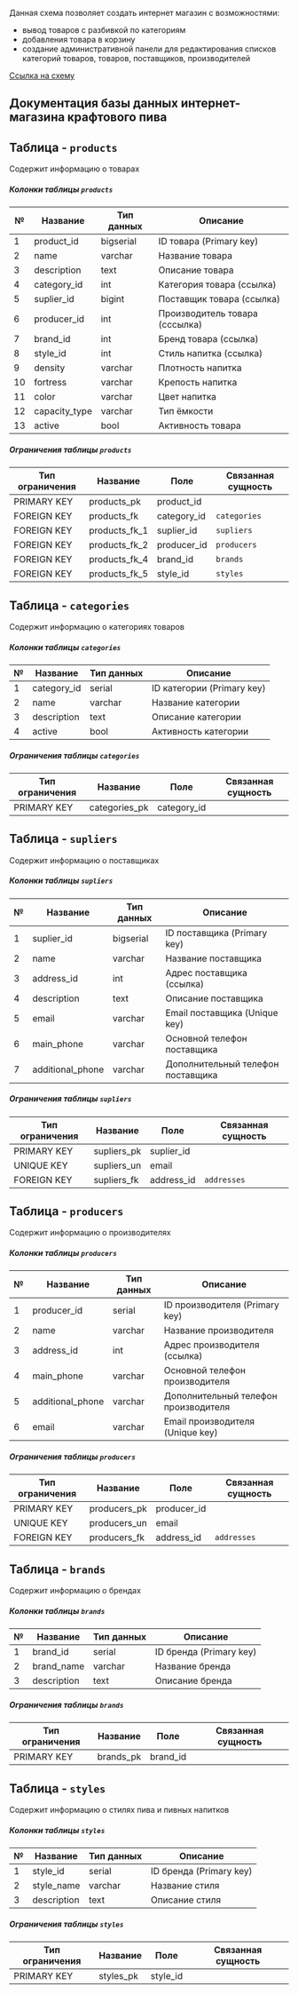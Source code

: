 Данная схема позволяет создать интернет магазин с возможностями:
- вывод товаров с разбивкой по категориям
- добавления товара в корзину
- создание административной панели для редактирования списков категорий товаров, товаров, поставщиков, производителей

[Ссылка на схему](https://github.com/nikerov-kirill/OtusDB_2021/blob/master/ShopScheme.png)

## Документация базы данных интернет-магазина крафтового пива
## Таблица - `products`
Содержит информацию о товарах
##### Колонки таблицы `products`
| № | Название | Тип данных | Описание |
| -- | --- | ----------- | ----- |
| 1 | product_id | bigserial | ID товара (Primary key) |
| 2 | name | varchar | Название товара |
| 3 | description | text | Описание товара |
| 4 | category_id | int | Категория товара (ссылка) |
| 5 | suplier_id | bigint | Поставщик товара (ссылка) |
| 6 | producer_id | int | Производитель товара (сссылка) |
| 7 | brand_id | int | Бренд товара (ссылка) |
| 8 | style_id | int | Стиль напитка (ссылка) |
| 9 | density | varchar | Плотность напитка |
| 10 | fortress | varchar | Крепость напитка |
| 11 | color | varchar | Цвет напитка |
| 12 | capacity_type | varchar | Тип ёмкости |
| 13 | active | bool | Активность товара |
##### Ограничения таблицы `products`
| Тип ограничения | Название | Поле | Связанная сущность |
| -- | --- | ----------- | ---- |
| PRIMARY KEY | products_pk | product_id | |
| FOREIGN KEY | products_fk | category_id | `categories` |
| FOREIGN KEY | products_fk_1 | suplier_id | `supliers` |
| FOREIGN KEY | products_fk_2 | producer_id | `producers` |
| FOREIGN KEY | products_fk_4 | brand_id | `brands` |
| FOREIGN KEY | products_fk_5 | style_id | `styles` |

## Таблица - `categories`
Содержит информацию о категориях товаров
##### Колонки таблицы `categories`
| № | Название | Тип данных | Описание |
| -- | --- | ----------- | ----- |
| 1 | category_id | serial | ID категории (Primary key) |
| 2 | name | varchar | Название категории |
| 3 | description | text | Описание категории |
| 4 | active | bool | Активность категории |
##### Ограничения таблицы `categories`
| Тип ограничения | Название | Поле | Связанная сущность |
| -- | --- | ----------- | ---- |
| PRIMARY KEY | categories_pk | category_id | |

## Таблица - `supliers`
Содержит информацию о поставщиках
##### Колонки таблицы `supliers`
| № | Название | Тип данных | Описание |
| -- | --- | ----------- | ----- |
| 1 | suplier_id | bigserial | ID поставщика (Primary key) |
| 2 | name | varchar | Название поставщика |
| 3 | address_id | int | Адрес поставщика (ссылка) |
| 4 | description | text | Описание поставщика |
| 5 | email | varchar | Email поставщика (Unique key) |
| 6 | main_phone | varchar | Основной телефон поставщика |
| 7 | additional_phone | varchar | Дополнительный телефон поставщика |
##### Ограничения таблицы `supliers`
| Тип ограничения | Название | Поле | Связанная сущность |
| -- | --- | ----------- | ---- |
| PRIMARY KEY | supliers_pk | suplier_id | |
| UNIQUE KEY | supliers_un | email | |
| FOREIGN KEY | supliers_fk | address_id | `addresses` |

## Таблица - `producers`
Содержит информацию о производителях
##### Колонки таблицы `producers`
| № | Название | Тип данных | Описание |
| -- | --- | ----------- | ----- |
| 1 | producer_id | serial | ID производителя (Primary key) |
| 2 | name | varchar | Название производителя |
| 3 | address_id | int | Адрес производителя (ссылка) |
| 4 | main_phone | varchar | Основной телефон производителя |
| 5 | additional_phone | varchar | Дополнительный телефон производителя |
| 6 | email | varchar | Email производителя (Unique key) |
##### Ограничения таблицы `producers`
| Тип ограничения | Название | Поле | Связанная сущность |
| -- | --- | ----------- | ---- |
| PRIMARY KEY | producers_pk | producer_id | |
| UNIQUE KEY | producers_un | email | |
| FOREIGN KEY | producers_fk | address_id | `addresses` |

## Таблица - `brands`
Содержит информацию о брендах
##### Колонки таблицы `brands`
| № | Название | Тип данных | Описание |
| -- | --- | ----------- | ----- |
| 1 | brand_id | serial | ID бренда (Primary key) |
| 2 | brand_name | varchar | Название бренда |
| 3 | description | text | Описание бренда |
##### Ограничения таблицы `brands`
| Тип ограничения | Название | Поле | Связанная сущность |
| -- | --- | ----------- | ---- |
| PRIMARY KEY | brands_pk | brand_id | |

## Таблица - `styles`
Содержит информацию о стилях пива и пивных напитков
##### Колонки таблицы `styles`
| № | Название | Тип данных | Описание |
| -- | --- | ----------- | ----- |
| 1 | style_id | serial | ID бренда (Primary key) |
| 2 | style_name | varchar | Название стиля |
| 3 | description | text | Описание стиля |
##### Ограничения таблицы `styles`
| Тип ограничения | Название | Поле | Связанная сущность |
| -- | --- | ----------- | ---- |
| PRIMARY KEY | styles_pk | style_id | |
